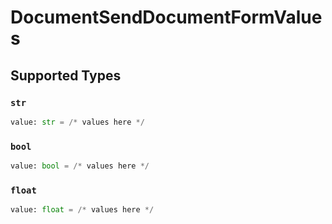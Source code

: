 # DocumentSendDocumentFormValues


## Supported Types

### `str`

```python
value: str = /* values here */
```

### `bool`

```python
value: bool = /* values here */
```

### `float`

```python
value: float = /* values here */
```

